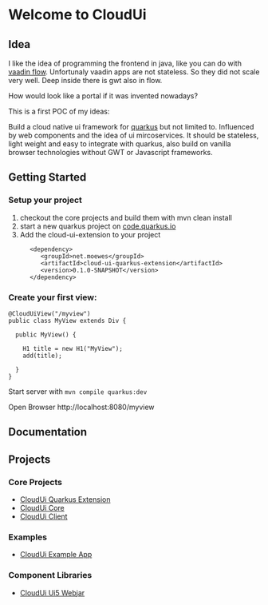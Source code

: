 # Welcome to CloudUi

## Idea

I like the idea of programming the frontend in java, like you can do with [vaadin flow](https://vaadin.com). Unfortunaly vaadin apps are not stateless. So they did not scale very well. Deep inside there is gwt also in flow. 

How would look like a portal if it was invented nowadays? 

This is a first POC of my ideas: 

Build a cloud native ui framework for [quarkus](https://quarkus.io) but not limited to. Influenced by web components and the idea of ui mircoservices.
It should be stateless, light weight and easy to integrate with quarkus, also build on vanilla browser technologies without GWT or Javascript frameworks. 

## Getting Started

### Setup your project

1. checkout the core projects and build them with mvn clean install
1. start a new quarkus project on [code.quarkus.io](https://code.quarkus.io) 
1. Add the cloud-ui-extension to your project 

~~~
      <dependency>
         <groupId>net.moewes</groupId>
         <artifactId>cloud-ui-quarkus-extension</artifactId>
         <version>0.1.0-SNAPSHOT</version>
      </dependency>
~~~

### Create your first view:

~~~
@CloudUiView("/myview")
public class MyView extends Div {

  public MyView() {

    H1 title = new H1("MyView");
    add(title);
    
  }
}
~~~~

Start server with ``mvn compile quarkus:dev``

Open Browser http://localhost:8080/myview


## Documentation

## Projects

### Core Projects

* [CloudUi Quarkus Extension](https://github.com/moewes/cloud-ui-quarkus) 
* [CloudUi Core](https://github.com/moewes/cloud-ui-core) 
* [CloudUi Client](https://github.com/moewes/cloud-ui-client) 

### Examples
* [CloudUi Example App](https://github.com/moewes/cloud-ui-example) 

### Component Libraries
* [CloudUi Ui5 Webjar](https://github.com/moewes/ui5-webjar) 


